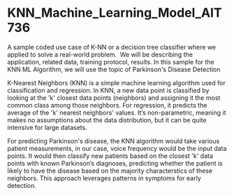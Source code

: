 # KNN_Machine_Learning_Model_AIT736
A sample coded use case of K-NN or a decision tree classifier where we applied to solve a real-world problem.  We will be describing the application, related data, training protocol, results. In this sample for the KNN ML Algorithm, we will use the topic of Parkinson's Disease Detection

K-Nearest Neighbors (KNN) is a simple machine learning algorithm used for classification and regression. In KNN, a new data point is classified by looking at the 'k' closest data points (neighbors) and assigning it the most common class among those neighbors. For regression, it predicts the average of the 'k' nearest neighbors' values. It’s non-parametric, meaning it makes no assumptions about the data distribution, but it can be quite intensive for large datasets.

For predicting Parkinson's disease, the KNN algorithm would take various patient measurements, in our case, voice frequency would be the input data points. It would then classify new patients based on the closest 'k' data points with known Parkinson’s diagnoses, predicting whether the patient is likely to have the disease based on the majority characterstics of these neighbors. This approach leverages patterns in symptoms for early detection.

